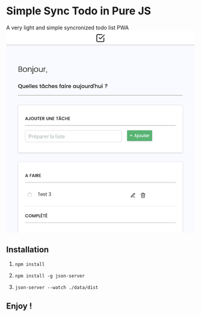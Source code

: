 # Simple Sync Todo in Pure JS



A very light and simple syncronized todo list PWA
![alt text](https://raw.githubusercontent.com/wdelenclos/TodoListPureJSSync/master/preview.png)

## Installation
1. ``npm install``

2. ``npm install -g json-server ``

3. ``json-server --watch ./data/dist``

## Enjoy !
